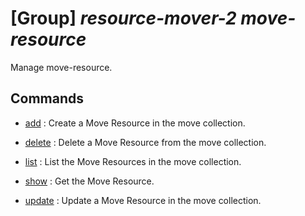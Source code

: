 # [Group] _resource-mover-2 move-resource_

Manage move-resource.

## Commands

- [add](/Commands/resource-mover-2/move-resource/_add.md)
: Create a Move Resource in the move collection.

- [delete](/Commands/resource-mover-2/move-resource/_delete.md)
: Delete a Move Resource from the move collection.

- [list](/Commands/resource-mover-2/move-resource/_list.md)
: List the Move Resources in the move collection.

- [show](/Commands/resource-mover-2/move-resource/_show.md)
: Get the Move Resource.

- [update](/Commands/resource-mover-2/move-resource/_update.md)
: Update a Move Resource in the move collection.
